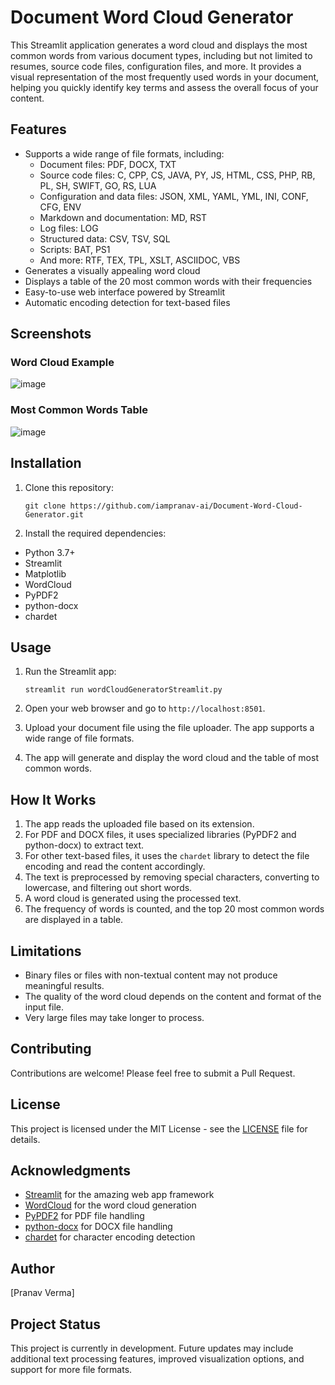 # Document Word Cloud Generator

This Streamlit application generates a word cloud and displays the most common words from various document types, including but not limited to resumes, source code files, configuration files, and more. It provides a visual representation of the most frequently used words in your document, helping you quickly identify key terms and assess the overall focus of your content.

## Features

- Supports a wide range of file formats, including:
  - Document files: PDF, DOCX, TXT
  - Source code files: C, CPP, CS, JAVA, PY, JS, HTML, CSS, PHP, RB, PL, SH, SWIFT, GO, RS, LUA
  - Configuration and data files: JSON, XML, YAML, YML, INI, CONF, CFG, ENV
  - Markdown and documentation: MD, RST
  - Log files: LOG
  - Structured data: CSV, TSV, SQL
  - Scripts: BAT, PS1
  - And more: RTF, TEX, TPL, XSLT, ASCIIDOC, VBS
- Generates a visually appealing word cloud
- Displays a table of the 20 most common words with their frequencies
- Easy-to-use web interface powered by Streamlit
- Automatic encoding detection for text-based files

## Screenshots

### Word Cloud Example
![image](https://github.com/user-attachments/assets/09b2659a-ba67-4307-8b84-dc0e7dc6b096)

### Most Common Words Table

![image](https://github.com/user-attachments/assets/480f76b7-a33f-437f-a33a-6440812584f5)


## Installation

1. Clone this repository:
   ```
   git clone https://github.com/iampranav-ai/Document-Word-Cloud-Generator.git
   ```

2. Install the required dependencies:
- Python 3.7+
- Streamlit
- Matplotlib
- WordCloud
- PyPDF2
- python-docx
- chardet
## Usage

1. Run the Streamlit app:
   ```
   streamlit run wordCloudGeneratorStreamlit.py
   ```

2. Open your web browser and go to `http://localhost:8501`.

3. Upload your document file using the file uploader. The app supports a wide range of file formats.

4. The app will generate and display the word cloud and the table of most common words.


## How It Works

1. The app reads the uploaded file based on its extension.
2. For PDF and DOCX files, it uses specialized libraries (PyPDF2 and python-docx) to extract text.
3. For other text-based files, it uses the `chardet` library to detect the file encoding and read the content accordingly.
4. The text is preprocessed by removing special characters, converting to lowercase, and filtering out short words.
5. A word cloud is generated using the processed text.
6. The frequency of words is counted, and the top 20 most common words are displayed in a table.

## Limitations

- Binary files or files with non-textual content may not produce meaningful results.
- The quality of the word cloud depends on the content and format of the input file.
- Very large files may take longer to process.

## Contributing

Contributions are welcome! Please feel free to submit a Pull Request.

## License

This project is licensed under the MIT License - see the [LICENSE](LICENSE) file for details.

## Acknowledgments

- [Streamlit](https://streamlit.io/) for the amazing web app framework
- [WordCloud](https://github.com/amueller/word_cloud) for the word cloud generation
- [PyPDF2](https://github.com/mstamy2/PyPDF2) for PDF file handling
- [python-docx](https://github.com/python-openxml/python-docx) for DOCX file handling
- [chardet](https://github.com/chardet/chardet) for character encoding detection

## Author

[Pranav Verma]

## Project Status

This project is currently in development. Future updates may include additional text processing features, improved visualization options, and support for more file formats.
